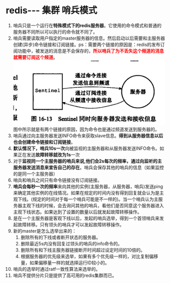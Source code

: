 # redis--- 集群 哨兵模式

1. 哨兵只是一个运行在**特殊模式下的redis服务器**。它使用的命令模式和普通的服务器不同所以可以执行的命令就不同了。
2. 哨兵需要读取用户指定的master服务器的信息。然后启动以后需要和主服务器创建(异步)命令链接和订阅链接。ps：需要两个链接的原因是：redis的发布订阅功能中，被发送的消息是不会保存的，**<font color='red'>所以哨兵了为不丢失这个频道的消息就需要订阅这个频道</font>**。![image-20190820215604662](../images/image-20190820215604662.png)
   图中所示就是有两个链接的原因，因为命令也是通过频道发送到服务器的。
3. 哨兵通过向主服务器发送INFO命令来获取slave信息。**得到从服务器信息以后也会创建命令链接和订阅链接**。
4. **默认情况下，哨兵10s一次**向被监视的主服务器和从服务器发送INFO命令。如果正在发送**故障转移就改为1s**一次
5. 对于**监视同一个主服务器的哨兵来说,他们会2s每次的频率，通过向监听的主服务器发送消息来宣告自己的存在**。哨兵会保存其他的哨兵的信息（如果监控的是同一个主服务器）
6. 哨兵和哨兵之间只有命令链接没有订阅链接。
7. **哨兵会每秒一次的频率**来向其他的实例(主服务器，从服务器，哨兵)发送ping来确定其他实例的在线情况。如果在规定的时间内没有得到回复就会认为是主观下线。(规定的时间对于每一个哨兵可能是不一样的)。当一个哨兵认为主服务器主观下线的时候，会去询问其他的哨兵，看他们是否同意这个服务器进入主观下线状态。如果达到了设置的数量以后就发起故障转移操作。
8. 是在一个主服务器是客观下线以后，发起的哨兵选举，得到一个首领哨兵来发起故障转移。只有领头的哨兵才可以发起故障转移操作。
9. 新的master是怎么选举出来的：
   1. 删除所有的下线或者断开状态的服务器。
   2. 删除最近5s内没有回复过领头的哨兵的info命令的。
   3. 删除所有和下线主服务器链接断开时间超过设定时间的10倍的。
   4. 根据服务器的优先级来选举，如果有多个优先级一样的，对比复制偏移量，如果偏移量一样的就选择运行ID较小的。
10. 哨兵的选举时通过ratf一致性算法来选举的。
11. 哨兵不提供分片只是提供了高可用的redis集群而已。